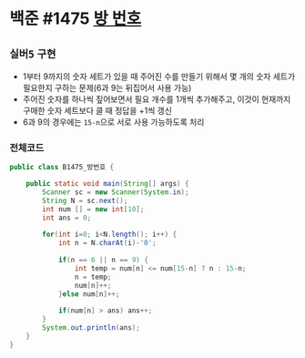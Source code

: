 # 백준 #1475 [방 번호](https://www.acmicpc.net/problem/1475)
`실버5` `구현`
---
- 1부터 9까지의 숫자 세트가 있을 때 주어진 수를 만들기 위해서 몇 개의 숫자 세트가 필요한지 구하는 문제(6과 9는 뒤집어서 사용 가능)
- 주어진 숫자를 하나씩 짚어보면서 필요 개수를 1개씩 추가해주고, 이것이 현재까지 구매한 숫자 세트보다 클 때 정답을 +1씩 갱신
- 6과 9의 경우에는 `15-n`으로 서로 사용 가능하도록 처리

### 전체코드
```java
public class B1475_방번호 {

	public static void main(String[] args) {
		Scanner sc = new Scanner(System.in);
		String N = sc.next();
		int num [] = new int[10];
		int ans = 0;
		
		for(int i=0; i<N.length(); i++) {
			int n = N.charAt(i)-'0';
			
			if(n == 6 || n == 9) {
				int temp = num[n] <= num[15-n] ? n : 15-n;
				n = temp;
				num[n]++;
			}else num[n]++;
			
			if(num[n] > ans) ans++;
		}
		System.out.println(ans);
	}
}

```
